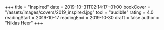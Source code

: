 +++
title = "Inspired"
date = 2019-10-31T02:14:17+01:00
bookCover = "/assets/images/covers/2019_inspired.jpg"
tool = "audible"
rating = 4.0
readingStart = 2019-10-17
readingEnd = 2019-10-30
draft = false
author = "Niklas Heer"
+++
